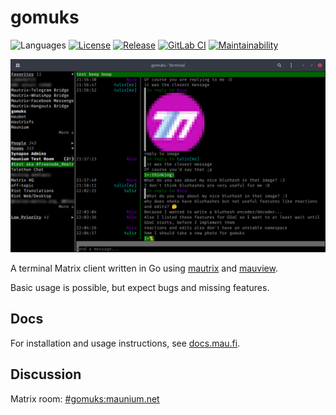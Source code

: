 # gomuks
![Languages](https://img.shields.io/github/languages/top/tulir/gomuks.svg)
[![License](https://img.shields.io/github/license/tulir/gomuks.svg)](LICENSE)
[![Release](https://img.shields.io/github/release/tulir/gomuks/all.svg)](https://github.com/tulir/gomuks/releases)
[![GitLab CI](https://mau.dev/tulir/gomuks/badges/master/pipeline.svg)](https://mau.dev/tulir/gomuks/pipelines)
[![Maintainability](https://img.shields.io/codeclimate/maintainability/tulir/gomuks.svg)](https://codeclimate.com/github/tulir/gomuks)

![Chat Preview](chat-preview.png)

A terminal Matrix client written in Go using [mautrix](https://github.com/tulir/mautrix-go) and [mauview](https://github.com/tulir/mauview).

Basic usage is possible, but expect bugs and missing features.

## Docs
For installation and usage instructions, see [docs.mau.fi](https://docs.mau.fi/gomuks/).

## Discussion
Matrix room: [#gomuks:maunium.net](https://matrix.to/#/#gomuks:maunium.net)
